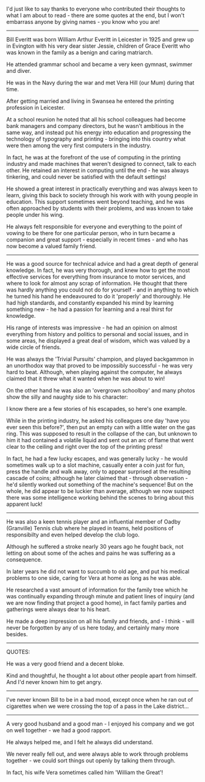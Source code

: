 I'd just like to say thanks to everyone who contributed their thoughts to what I am about to read - there are some quotes at the end, but I won't embarrass anyone by giving names - you know who you are!

---

Bill Everitt was born William Arthur Everitt in Leicester in 1925 and grew up in Evington with his very dear sister Jessie, children of Grace Everitt who was known in the family as a benign and caring matriarch.

He attended grammar school and became a very keen gymnast, swimmer and diver.

He was in the Navy during the war and met Vera Hill (our Mum) during that time.

After getting married and living in Swansea he entered the printing profession in Leicester.

At a school reunion he noted that all his school colleagues had become bank managers and company directors, but he wasn't ambitious in the same way, and instead put his energy into education and progressing the technology of typography and printing - bringing into this country what were then among the very first computers in the industry.

In fact, he was at the forefront of the use of computing in the printing industry and made machines that weren't designed to connect, talk to each other. He retained an interest in computing until the end - he was always tinkering, and could never be satisfied with the default settings!

He showed a great interest in practically everything and was always keen to learn, giving this back to society through his work with with young people in education. This support sometimes went beyond teaching, and he was often approached by students with their problems, and was known to take people under his wing.

He always felt responsible for everyone and everything to the point of vowing to be there for one particular person, who in turn became a companion and great support - especially in recent times - and who has now become a valued family friend.

---

He was a good source for technical advice and had a great depth of general knowledge. In fact, he was very thorough, and knew how to get the most effective services for everything from insurance to motor services, and where to look for almost any scrap of information. He thought that there was hardly anything you could not do for yourself - and in anything to which he turned his hand he endeavoured to do it 'properly' and thoroughly. He had high standards, and constantly expanded his mind by learning something new - he had a passion for learning and a real thirst for knowledge.

His range of interests was impressive - he had an opinion on almost everything from history and politics to personal and social issues, and in some areas, he displayed a great deal of wisdom, which was valued by a wide circle of friends.

He was always the 'Trivial Pursuits' champion, and played backgammon in an unorthodox way that proved to be impossibly successful - he was very hard to beat. Although, when playing against the computer, he always claimed that it threw what it wanted when he was about to win!

On the other hand he was also an 'overgrown schoolboy' and many photos show the silly and naughty side to his character:

I know there are a few stories of his escapades, so here's one example.

While in the printing industry, he asked his colleagues one day 'have you ever seen this before?', then put an empty can with a little water on the gas ring. This was supposed to result in the collapse of the can, but unknown to him it had contained a volatile liquid and sent out an arc of flame that went clear to the ceiling and right over the top of the printing press!

In fact, he had a few lucky escapes, and was generally lucky - he would sometimes walk up to a slot machine, casually enter a coin just for fun, press the handle and walk away, only to appear surprised at the resulting cascade of coins; although he later claimed that - through observation - he'd silently worked out something of the machine's sequence! But on the whole, he did appear to be luckier than average, although we now suspect there was some intelligence working behind the scenes to bring about this apparent luck!

---

He was also a keen tennis player and an influential member of Oadby (Granville) Tennis club where he played in teams, held positions of responsibilty and even helped develop the club logo.

Although he suffered a stroke nearly 30 years ago he fought back, not letting on about some of the aches and pains he was suffering as a consequence.

In later years he did not want to succumb to old age, and put his medical problems to one side, caring for Vera at home as long as he was able.

He researched a vast amount of information for the family tree which he was continually expanding through minute and patient lines of inquiry (and we are now finding that project a good home), in fact family parties and gatherings were always dear to his heart.

He made a deep impression on all his family and friends, and - I think - will never be forgotten by any of us here today, and certainly many more besides.

---

QUOTES:

He was a very good friend and a decent bloke.

Kind and thoughtful, he thought a lot about other people apart from himself. And I'd never known him to get angry.

---

I've never known Bill to be in a bad mood, except once when he ran out of cigarettes when we were crossing the top of a pass in the Lake district...

---

A very good husband and a good man - I enjoyed his company and we got on well together - we had a good rapport.

He always helped me, and I felt he always did understand.

We never really fell out, and were always able to work through problems together - we could sort things out openly by talking them through.

In fact, his wife Vera sometimes called him 'William the Great'!
